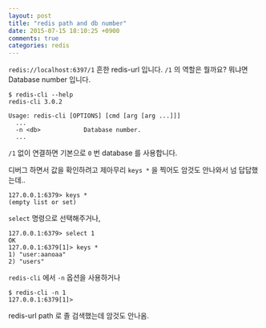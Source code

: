 ```yaml
---
layout: post
title: "redis path and db number"
date: 2015-07-15 18:10:25 +0900
comments: true
categories: redis
---
```


`redis://localhost:6397/1` 흔한 redis-url 입니다.
`/1` 의 역할은 뭘까요? 뭐냐면 Database number 입니다.

    $ redis-cli --help
    redis-cli 3.0.2
    
    Usage: redis-cli [OPTIONS] [cmd [arg [arg ...]]]
      ...
      -n <db>            Database number.
      ...

`/1` 없이 연결하면 기본으로 `0` 번 database 를 사용합니다.

디버그 하면서 값을 확인하려고 제아무리 `keys *` 을 찍어도 암것도
안나와서 넘 답답했는데..

    127.0.0.1:6379> keys *
    (empty list or set)

`select` 명령으로 선택해주거나,

    127.0.0.1:6379> select 1
    OK
    127.0.0.1:6379[1]> keys *
    1) "user:aanoaa"
    2) "users"

`redis-cli` 에서 `-n` 옵션을 사용하거나

    $ redis-cli -n 1
    127.0.0.1:6379[1]> 

redis-url path 로 졸 검색했는데 암것도 안나옴.
